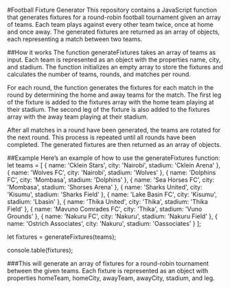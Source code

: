 #Football Fixture Generator
This repository contains a JavaScript function that generates fixtures for a round-robin football tournament given an array of teams. Each team plays against every other team twice, once at home and once away. The generated fixtures are returned as an array of objects, each representing a match between two teams.

##How it works
The function generateFixtures takes an array of teams as input. Each team is represented as an object with the properties name, city, and stadium. The function initializes an empty array to store the fixtures and calculates the number of teams, rounds, and matches per round.

For each round, the function generates the fixtures for each match in the round by determining the home and away teams for the match. The first leg of the fixture is added to the fixtures array with the home team playing at their stadium. The second leg of the fixture is also added to the fixtures array with the away team playing at their stadium.

After all matches in a round have been generated, the teams are rotated for the next round. This process is repeated until all rounds have been completed. The generated fixtures are then returned as an array of objects.

##Example
Here’s an example of how to use the generateFixtures function:
let teams = [
    { name: 'Cklein Stars', city: 'Nairobi', stadium: 'Cklein Arena' },
    { name: 'Wolves FC', city: 'Nairobi', stadium: 'Wolves' },
    { name: 'Dolphins FC', city: 'Mombasa', stadium: 'Dolphins' },
    { name: 'Sea Horses FC', city: 'Mombasa', stadium: 'Shorses Arena' },
    { name: 'Sharks United', city: 'Kisumu', stadium: 'Sharks Field' },
    { name: 'Lake Basin FC', city: 'Kisumu', stadium: 'Lbasin' },
    { name: 'Thika United', city: 'Thika', stadium: 'Thika Field' },
    { name: 'Mavuno Comrades FC', city: 'Thika', stadium: 'Vuno Grounds' },
    { name: 'Nakuru FC', city: 'Nakuru', stadium: 'Nakuru Field' },
    { name: 'Ostrich Associates', city: 'Nakuru', stadium: 'Oassociates' }
];

let fixtures = generateFixtures(teams);

console.table(fixtures);

###This will generate an array of fixtures for a round-robin tournament between the given teams. Each fixture is represented as an object with properties homeTeam, homeCity, awayTeam, awayCity, stadium, and leg.
